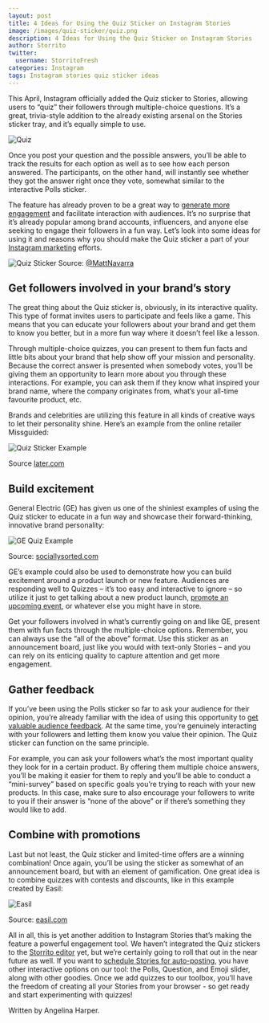 ```yaml
---
layout: post
title: 4 Ideas for Using the Quiz Sticker on Instagram Stories
image: /images/quiz-sticker/quiz.png
description: 4 Ideas for Using the Quiz Sticker on Instagram Stories
author: Storrito
twitter:
  username: StorritoFresh
categories: Instagram
tags: Instagram stories quiz sticker ideas
---
```


This April, Instagram officially added the Quiz sticker to Stories, allowing users to “quiz” their followers through multiple-choice questions. It’s a great, trivia-style addition to the already existing arsenal on the Stories sticker tray, and it’s equally simple to use.

![Quiz](/images/quiz-sticker/quiz.png)
<!--more-->

Once you post your question and the possible answers, you’ll be able to track the results for each option as well as to see how each person answered. The participants, on the other hand, will instantly see whether they got the answer right once they vote, somewhat similar to the interactive Polls sticker.

The feature has already proven to be a great way to [generate more engagement](https://blog.storrito.com/instagram/2018/11/22/How-to-Use-Instagram-Stories-to-Boost-Audience-Engagement.html) and facilitate interaction with audiences. It’s no surprise that it’s already popular among brand accounts, influencers, and anyone else seeking to engage their followers in a fun way. Let’s look into some ideas for using it and reasons why you should make the Quiz sticker a part of your [Instagram marketing](https://blog.storrito.com/instagram/2019/01/25/top-5-instagram-marketing-trends-to-watch-out-for-in-2019.html) efforts.

![Quiz Sticker](/images/quiz-sticker/quiz-sticker.png)
Source: [@MattNavarra](https://twitter.com/MattNavarra/status/1120733888333131776)

## Get followers involved in your brand’s story

The great thing about the Quiz sticker is, obviously, in its interactive quality. This type of format invites users to participate and feels like a game. This means that you can educate your followers about your brand and get them to know you better, but in a more fun way where it doesn’t feel like a lesson. 

Through multiple-choice quizzes, you can present to them fun facts and little bits about your brand that help show off your mission and personality. Because the correct answer is presented when somebody votes, you’ll be giving them an opportunity to learn more about you through these interactions. For example, you can ask them if they know what inspired your brand name, where the company originates from, what’s your all-time favourite product, etc.

Brands and celebrities are utilizing this feature in all kinds of creative ways to let their personality shine. Here’s an example from the online retailer Missguided:

![Quiz Sticker Example](/images/quiz-sticker/quiz-sticker-example.png)

Source [later.com](https://later.com/blog/instagram-stories-quiz-sticker/)

## Build excitement

General Electric (GE) has given us one of the shiniest examples of using the Quiz sticker to educate in a fun way and showcase their forward-thinking, innovative brand personality:

![GE Quiz Example](ge-quiz-example.png)

Source: [sociallysorted.com](https://sociallysorted.com.au/quiz-stickers-instagram-stories/)

GE’s example could also be used to demonstrate how you can build excitement around a product launch or new feature. Audiences are responding well to Quizzes – it’s too easy and interactive to ignore – so utilize it just to get talking about a new product launch, [promote an upcoming event](https://blog.storrito.com/instagram/2019/05/22/how-to-utilize-instagram-stories-when-hosting-an-event.html), or whatever else you might have in store. 

Get your followers involved in what’s currently going on and like GE, present them with fun facts through the multiple-choice options. Remember, you can always use the “all of the above” format. Use this sticker as an announcement board, just like you would with text-only Stories – and you can rely on its enticing quality to capture attention and get more engagement. 

## Gather feedback

If you’ve been using the Polls sticker so far to ask your audience for their opinion, you’re already familiar with the idea of using this opportunity to [get valuable audience feedback](https://blog.storrito.com/instagram/2019/04/29/key-tips-for-reducing-bounce-rates-on-instagram-stories.html). At the same time, you’re genuinely interacting with your followers and letting them know you value their opinion. The Quiz sticker can function on the same principle. 

For example, you can ask your followers what’s the most important quality they look for in a certain product. By offering them multiple choice answers, you’ll be making it easier for them to reply and you’ll be able to conduct a “mini-survey” based on specific goals you’re trying to reach with your new products. In this case, make sure to also encourage your followers to write to you if their answer is “none of the above” or if there’s something they would like to add. 

## Combine with promotions

Last but not least, the Quiz sticker and limited-time offers are a winning combination! Once again, you’ll be using the sticker as somewhat of an announcement board, but with an element of gamification. One great idea is to combine quizzes with contests and discounts, like in this example created by Easil: 

![Easil](/images/quiz-sticker/easil.png)

Source: [easil.com](https://about.easil.com/instagram-story-quiz-sticker-free-templates/)

All in all, this is yet another addition to Instagram Stories that’s making the feature a powerful engagement tool. We haven’t integrated the Quiz stickers to the [Storrito editor](https://app.storrito.com/) yet, but we’re certainly going to roll that out in the near future as well. If you want to [schedule Stories for auto-posting](https://blog.storrito.com/instagram/2018/11/26/auto-post-to-your-instagram-story-no-business-account-required.html), you have other interactive options on our tool: the Polls, Question, and Emoji slider, along with other goodies. Once we add quizzes to our toolbox, you’ll have the freedom of creating all your Stories from your browser - so get ready and start experimenting with quizzes! 

Written by Angelina Harper.